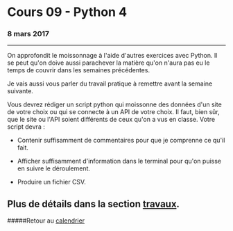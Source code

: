 # Cours 09 - Python 4
### 8 mars 2017
-----

On approfondit le moissonnage à l'aide d'autres exercices avec Python. Il se peut qu'on doive aussi parachever la matière qu'on n'aura pas eu le temps de couvrir dans les semaines précédentes.

Je vais aussi vous parler du travail pratique à remettre avant la semaine suivante.

Vous devrez rédiger un script python qui moissonne des données d'un site de votre choix ou qui se connecte à un API de votre choix. Il faut, bien sûr, que le site ou l'API soient différents de ceux qu'on a vus en classe. Votre script devra&nbsp;:

- Contenir suffisamment de commentaires pour que je comprenne ce qu'il fait.

- Afficher suffisamment d'information dans le terminal pour qu'on puisse en suivre le déroulement.

- Produire un fichier CSV.

Plus de détails dans la section [travaux](/travaux.md#moissonnage-de-mi-session).
-----
#####Retour au [calendrier](/calendrier.md)
